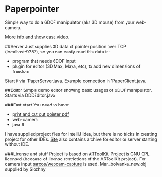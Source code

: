 Paperpointer
======
Simple way to do a 6DOF manipulator (aka 3D mouse) from your web-camera.

[More info and show case video](http://paperpointer.com).

##Server
Just supplies 3D data of pointer position over TCP (localhost:9353), so you can easily read this data in:
 * program that needs 6DOF input
 * plugin for editor (3D Max, Maya, etc), to add new dimensions of freedom

Start it via 'PaperServer.java. Example connection in 'PaperClient.java.

##Editor
Simple demo editor showing basic usages of 6DOF manipulator. Starts via DDDEditor.java

###Fast start
You need to have:
 * [print and cut out pointer pdf](http://paperpointer.com/paperpointer.pdf)
 * web-camera
 * java 8

I have supplied project files for IntelliJ Idea, but there is no tricks in creating project for other IDEs. [Site](http://paperpointer.com) also contains archive for editor or server starting without IDE.

###License and stuff
Project is based on [ARToolKit](http://artoolkit.sourceforge.net/).
Project is GNU GPL licensed (because of license restrictions of the ARToolKit project).
For camera input [sarxos/webcam-capture](https://github.com/sarxos/webcam-capture) is used.
Man_bolvanka_new.obj supplied by Slozhny


